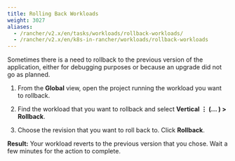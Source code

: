 ```yaml
---
title: Rolling Back Workloads
weight: 3027
aliases:
  - /rancher/v2.x/en/tasks/workloads/rollback-workloads/
  - /rancher/v2.x/en/k8s-in-rancher/workloads/rollback-workloads
---
```


Sometimes there is a need to rollback to the previous version of the application, either for debugging purposes or because an upgrade did not go as planned.

1. From the **Global** view, open the project running the workload you want to rollback.

1. Find the workload that you want to rollback and select **Vertical &#8942; (... ) > Rollback**.

1. Choose the revision that you want to roll back to. Click **Rollback**.

**Result:** Your workload reverts to the previous version that you chose. Wait a few minutes for the action to complete.

